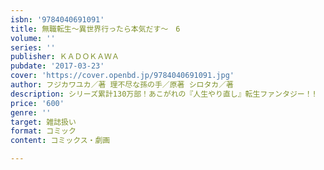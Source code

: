 ```yaml
---
isbn: '9784040691091'
title: 無職転生～異世界行ったら本気だす～　6
volume: ''
series: ''
publisher: ＫＡＤＯＫＡＷＡ
pubdate: '2017-03-23'
cover: 'https://cover.openbd.jp/9784040691091.jpg'
author: フジカワユカ／著 理不尽な孫の手／原著 シロタカ／著
description: シリーズ累計130万部！あこがれの『人生やり直し』転生ファンタジー！!
price: '600'
genre: ''
target: 雑誌扱い
format: コミック
content: コミックス・劇画

---
```

